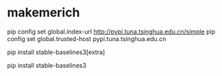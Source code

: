 # makemerich

pip config set global.index-url http://pypi.tuna.tsinghua.edu.cn/simple
pip config set global.trusted-host pypi.tuna.tsinghua.edu.cn


pip install stable-baselines3[extra]

pip install stable-baselines3